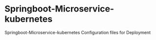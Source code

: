# Springboot-Microservice-kubernetes
Springboot-Microservice-kubernetes Configuration files for Deployment
